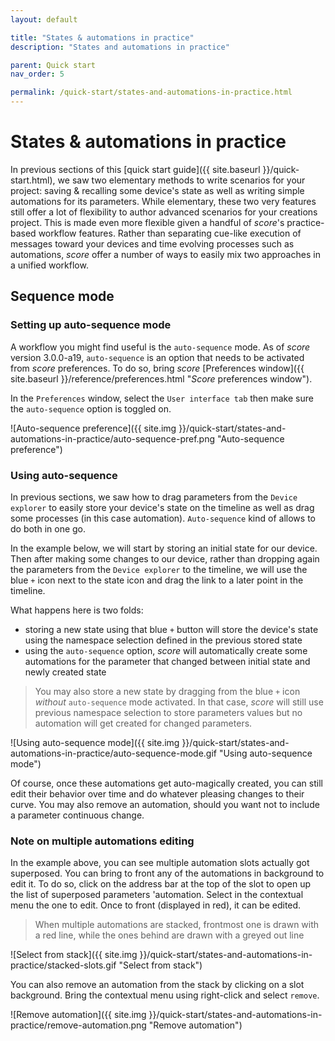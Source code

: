 ```yaml
---
layout: default

title: "States & automations in practice"
description: "States and automations in practice"

parent: Quick start
nav_order: 5

permalink: /quick-start/states-and-automations-in-practice.html
---
```

# States & automations in practice

In previous sections of this [quick start guide]({{ site.baseurl }}/quick-start.html), we saw two elementary methods to write scenarios for your project: saving & recalling some device's state as well as writing simple automations for its parameters. While elementary, these two very features still offer a lot of flexibility to author advanced scenarios for your creations project. This is made even more flexible given a handful of *score*'s practice-based workflow features. Rather than separating cue-like execution of messages toward your devices and time evolving processes such as automations, *score* offer a number of ways to easily mix two approaches in a unified workflow.

<!-- ## Combining states and automations -->

## Sequence mode

### Setting up auto-sequence mode
A workflow you might find useful is the `auto-sequence` mode. As of *score* version 3.0.0-a19, `auto-sequence` is an option that needs to be activated from *score* preferences. To do so, bring *score* [Preferences window]({{ site.baseurl }}/reference/preferences.html "*Score* preferences window").

In the `Preferences` window, select the `User interface tab` then make sure the `auto-sequence` option is toggled on.

![Auto-sequence preference]({{ site.img }}/quick-start/states-and-automations-in-practice/auto-sequence-pref.png "Auto-sequence preference")

### Using auto-sequence

In previous sections, we saw how to drag parameters from the `Device explorer` to easily store your device's state on the timeline as well as drag some processes (in this case automation). `Auto-sequence` kind of allows to do both in one go.

In the example below, we will start by storing an initial state for our device. Then after making some changes to our device, rather than dropping again the parameters from the `Device explorer` to the timeline, we will use the blue `+` icon next to the state icon and drag the link to a later point in the timeline.

What happens here is two folds:
* storing a new state using that blue `+` button will store the device's state using the namespace selection defined in the previous stored state
* using the `auto-sequence` option, *score* will automatically create some automations for the parameter that changed between initial state and newly created state

> You may also store a new state by dragging from the blue `+` icon *without* `auto-sequence` mode activated. In that case, *score* will still use previous namespace selection to store parameters values but no automation will get created for changed parameters.

![Using auto-sequence mode]({{ site.img }}/quick-start/states-and-automations-in-practice/auto-sequence-mode.gif "Using auto-sequence mode")

Of course, once these automations get auto-magically created, you can still edit their behavior over time and do whatever pleasing changes to their curve. You may also remove an automation, should you want not to include a parameter continuous change.

### Note on multiple automations editing

In the example above, you can see multiple automation slots actually got superposed. You can bring to front any of the automations in background to edit it. To do so, click on the address bar at the top of the slot to open up the list of superposed parameters 'automation. Select in the contextual menu the one to edit. Once to front (displayed in red), it can be edited.

> When multiple automations are stacked, frontmost one is drawn with a red line, while the ones behind are drawn with a greyed out line

![Select from stack]({{ site.img }}/quick-start/states-and-automations-in-practice/stacked-slots.gif "Select from stack")

You can also remove an automation from the stack by clicking on a slot background. Bring the contextual menu using right-click and select `remove`.

![Remove automation]({{ site.img }}/quick-start/states-and-automations-in-practice/remove-automation.png "Remove automation")